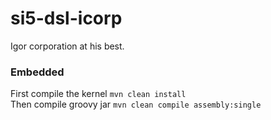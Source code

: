 # si5-dsl-icorp
Igor corporation at his best.
<br>

### Embedded

First compile the kernel ``mvn clean install`` <br>
Then compile groovy jar ``mvn clean compile assembly:single``<br>
